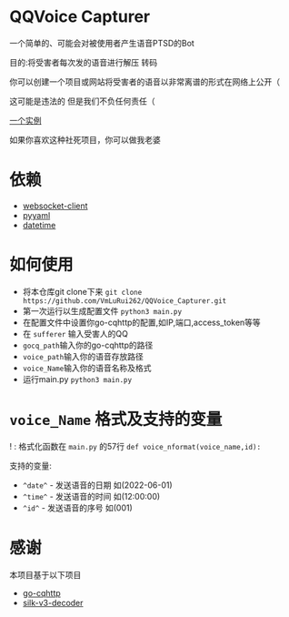 # QQVoice Capturer
一个简单的、可能会对被使用者产生语音PTSD的Bot

目的:将受害者每次发的语音进行解压 转码

你可以创建一个项目或网站将受害者的语音以非常离谱的形式在网络上公开（

这可能是违法的 但是我们不负任何责任（

[一个实例](https://github.com/VmLuRui262/HarryYu_Voice)

如果你喜欢这种社死项目，你可以做我老婆

# 依赖
- [websocket-client](https://pypi.org/project/websocket-client/)
- [pyyaml](https://pypi.org/project/PyYAML/)
- [datetime](https://pypi.org/project/datetime/)
<!-- - [platform](https://pypi.org/project/platform/)-->
<!-- - [os](https://pypi.org/project/os/) -->
<!-- - [json](https://pypi.org/project/json/) -->
# 如何使用
- 将本仓库git clone下来 `git clone https://github.com/VmLuRui262/QQVoice_Capturer.git`
- 第一次运行以生成配置文件 `python3 main.py`
- 在配置文件中设置你go-cqhttp的配置,如IP,端口,access_token等等
- 在 `sufferer` 输入受害人的QQ
- `gocq_path`输入你的go-cqhttp的路径
- `voice_path`输入你的语音存放路径
- `voice_Name`输入你的语音名称及格式
- 运行main.py `python3 main.py`
# `voice_Name` 格式及支持的变量
! : 格式化函数在 `main.py` 的57行 `def voice_nformat(voice_name,id):`

支持的变量:
- `^date^` - 发送语音的日期 如(2022-06-01)
- `^time^` - 发送语音的时间 如(12:00:00)
- `^id^` - 发送语音的序号 如(001)

# 感谢

本项目基于以下项目

- [go-cqhttp](https://github.com/Mrs4s/go-cqhttp)
- [silk-v3-decoder](https://github.com/kn007/silk-v3-decoder)